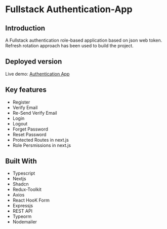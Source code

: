 # Fullstack Authentication-App

## Introduction 
A Fullstack authentication role-based application based on json web token. Refresh rotation approach has been used to build the project.

## Deployed version
Live demo: [Authentication App](https://authentication-app-wheat.vercel.app/)

## Key features
* Register
* Verify Email
* Re-Send Verify Email
* Login
* Logout
* Forget Password
* Reset Password
* Protected Routes in next.js
* Role Persmissions in next.js
  
## Built With
* Typescript
* Nextjs
* Shadcn
* Redux-Toolkit
* Axios
* React HooK Form
* Expressjs
* REST API
* Typeorm
* Nodemailer
